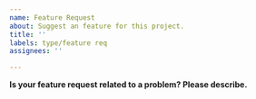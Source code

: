 ```yaml
---
name: Feature Request
about: Suggest an feature for this project.
title: ''
labels: type/feature req
assignees: ''

---
```


**Is your feature request related to a problem? Please describe.**
<!-- A clear and concise description of what the problem is. Ex. I'm always frustrated when [...]

**Describe the solution you'd like**
<!-- A clear and concise description of what you want to happen.

**Describe alternatives you've considered**
<!-- A clear and concise description of any alternative solutions or features you've considered.

**Additional context**
<!-- Add any other context or screenshots about the feature request here.
